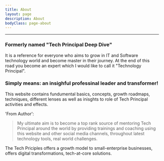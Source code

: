 ```yaml
---
title: About
layout: page
description: About
bodyClass: page-about
---
```

****

### Formerly named "Tech Principal Deep Dive"

It is a reference for everyone who aims to grow in IT and Software technology world and become master in their journey.
At the end of this road you become an expert which I would like to call it "Technology Principal".
 
### Simply means: an insighful professinal leader and transformer!

This website contains fundumental basics, concepts, growth roadmaps, techniques, different lenses as well as inisghts to role of Tech Principal activities and effects.


'From Author': 
> My ultimate aim is to become a top rank source of mentoring Tech Principal around the world by providing trainings and coaching using this website and other social media channels, throughout latest technology tools, real world challenges. 

The Tech Priciples offers a growth model to small-enterprise businesses, offers digital transformations, tech-at-core solutions.
